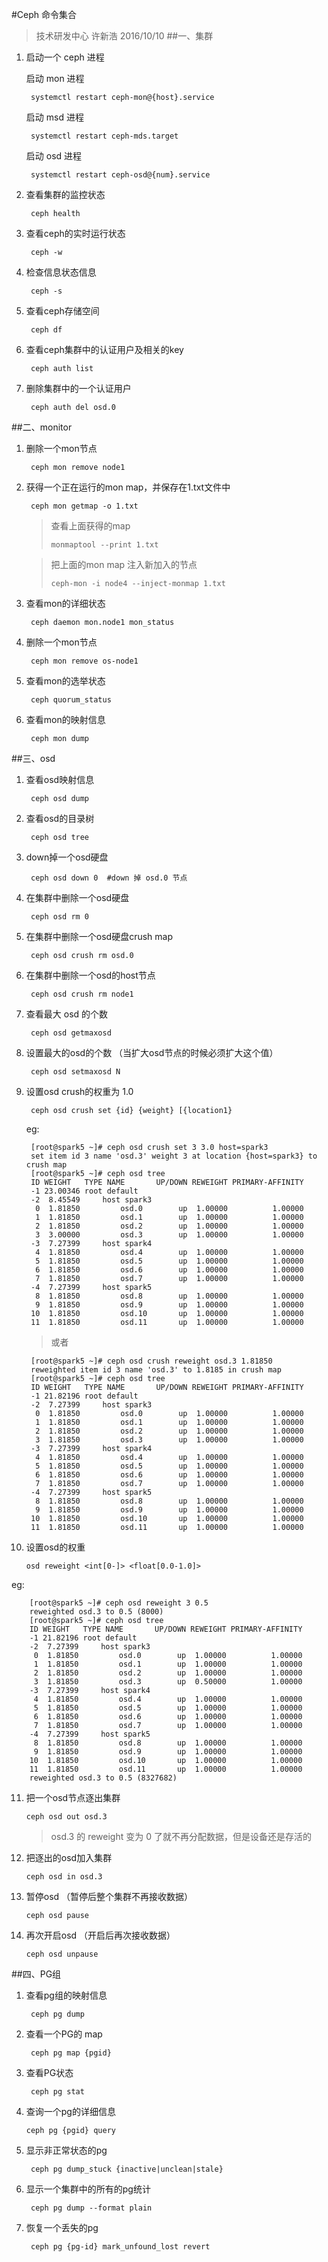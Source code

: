 #Ceph 命令集合
> 技术研发中心 许新浩 2016/10/10
##一、集群
1. 启动一个  ceph  进程
	
	启动 mon 进程

		systemctl restart ceph-mon@{host}.service
	启动 msd 进程

		systemctl restart ceph-mds.target
	启动 osd 进程
	
		systemctl restart ceph-osd@{num}.service
2. 查看集群的监控状态
		
		ceph health

3. 查看ceph的实时运行状态
	
		ceph -w

4. 检查信息状态信息
		
		ceph -s


5. 查看ceph存储空间

		ceph df

6. 查看ceph集群中的认证用户及相关的key

		ceph auth list
7. 删除集群中的一个认证用户
		
		ceph auth del osd.0
##二、monitor

1. 删除一个mon节点

		ceph mon remove node1

2. 获得一个正在运行的mon map，并保存在1.txt文件中

		ceph mon getmap -o 1.txt
	>查看上面获得的map
	>       
	>     monmaptool --print 1.txt

	>把上面的mon map 注入新加入的节点
	>
	>     ceph-mon -i node4 --inject-monmap 1.txt

3. 查看mon的详细状态

		ceph daemon mon.node1 mon_status

4. 删除一个mon节点

		ceph mon remove os-node1
5. 查看mon的选举状态

		ceph quorum_status
6. 查看mon的映射信息

		ceph mon dump
##三、osd

1. 查看osd映射信息

		ceph osd dump

2. 查看osd的目录树

		ceph osd tree

3. down掉一个osd硬盘

		ceph osd down 0  #down 掉 osd.0 节点
4. 在集群中删除一个osd硬盘

		ceph osd rm 0

5. 在集群中删除一个osd硬盘crush map

		ceph osd crush rm osd.0
6. 在集群中删除一个osd的host节点

		ceph osd crush rm node1

7. 查看最大 osd 的个数

		ceph osd getmaxosd

8. 设置最大的osd的个数 （当扩大osd节点的时候必须扩大这个值）

		ceph osd setmaxosd N
9. 设置osd crush的权重为  1.0
	
		ceph osd crush set {id} {weight} [{location1} 
	eg:
	
		[root@spark5 ~]# ceph osd crush set 3 3.0 host=spark3
		set item id 3 name 'osd.3' weight 3 at location {host=spark3} to crush map
		[root@spark5 ~]# ceph osd tree
		ID WEIGHT   TYPE NAME       UP/DOWN REWEIGHT PRIMARY-AFFINITY 
		-1 23.00346 root default                                      
		-2  8.45549     host spark3                                   
		 0  1.81850         osd.0        up  1.00000          1.00000 
		 1  1.81850         osd.1        up  1.00000          1.00000 
		 2  1.81850         osd.2        up  1.00000          1.00000 
		 3  3.00000         osd.3        up  1.00000          1.00000 
		-3  7.27399     host spark4                                   
		 4  1.81850         osd.4        up  1.00000          1.00000 
		 5  1.81850         osd.5        up  1.00000          1.00000 
		 6  1.81850         osd.6        up  1.00000          1.00000 
		 7  1.81850         osd.7        up  1.00000          1.00000 
		-4  7.27399     host spark5                                   
		 8  1.81850         osd.8        up  1.00000          1.00000 
		 9  1.81850         osd.9        up  1.00000          1.00000 
		10  1.81850         osd.10       up  1.00000          1.00000 
		11  1.81850         osd.11       up  1.00000          1.00000


	>或者

		[root@spark5 ~]# ceph osd crush reweight osd.3 1.81850
		reweighted item id 3 name 'osd.3' to 1.8185 in crush map
		[root@spark5 ~]# ceph osd tree
		ID WEIGHT   TYPE NAME       UP/DOWN REWEIGHT PRIMARY-AFFINITY 
		-1 21.82196 root default                                      
		-2  7.27399     host spark3                                   
		 0  1.81850         osd.0        up  1.00000          1.00000 
		 1  1.81850         osd.1        up  1.00000          1.00000 
		 2  1.81850         osd.2        up  1.00000          1.00000 
		 3  1.81850         osd.3        up  1.00000          1.00000 
		-3  7.27399     host spark4                                   
		 4  1.81850         osd.4        up  1.00000          1.00000 
		 5  1.81850         osd.5        up  1.00000          1.00000 
		 6  1.81850         osd.6        up  1.00000          1.00000 
		 7  1.81850         osd.7        up  1.00000          1.00000 
		-4  7.27399     host spark5                                   
		 8  1.81850         osd.8        up  1.00000          1.00000 
		 9  1.81850         osd.9        up  1.00000          1.00000 
		10  1.81850         osd.10       up  1.00000          1.00000 
		11  1.81850         osd.11       up  1.00000          1.00000 

10. 设置osd的权重

		osd reweight <int[0-]> <float[0.0-1.0]>
eg:

		[root@spark5 ~]# ceph osd reweight 3 0.5
		reweighted osd.3 to 0.5 (8000)
		[root@spark5 ~]# ceph osd tree
		ID WEIGHT   TYPE NAME       UP/DOWN REWEIGHT PRIMARY-AFFINITY 
		-1 21.82196 root default                                      
		-2  7.27399     host spark3                                   
		 0  1.81850         osd.0        up  1.00000          1.00000 
		 1  1.81850         osd.1        up  1.00000          1.00000 
		 2  1.81850         osd.2        up  1.00000          1.00000 
		 3  1.81850         osd.3        up  0.50000          1.00000 
		-3  7.27399     host spark4                                   
		 4  1.81850         osd.4        up  1.00000          1.00000 
		 5  1.81850         osd.5        up  1.00000          1.00000 
		 6  1.81850         osd.6        up  1.00000          1.00000 
		 7  1.81850         osd.7        up  1.00000          1.00000 
		-4  7.27399     host spark5                                   
		 8  1.81850         osd.8        up  1.00000          1.00000 
		 9  1.81850         osd.9        up  1.00000          1.00000 
		10  1.81850         osd.10       up  1.00000          1.00000 
		11  1.81850         osd.11       up  1.00000          1.00000 
		reweighted osd.3 to 0.5 (8327682)

11. 把一个osd节点逐出集群
	
		ceph osd out osd.3
	> osd.3 的 reweight 变为 0 了就不再分配数据，但是设备还是存活的

12. 把逐出的osd加入集群

		ceph osd in osd.3

13. 暂停osd （暂停后整个集群不再接收数据）

		ceph osd pause

14. 再次开启osd （开启后再次接收数据）

		ceph osd unpause

##四、PG组
1. 查看pg组的映射信息

		ceph pg dump

2. 查看一个PG的 map

		ceph pg map {pgid}


3. 查看PG状态

		ceph pg stat

4. 查询一个pg的详细信息

	   ceph pg {pgid} query
5. 显示非正常状态的pg

		ceph pg dump_stuck {inactive|unclean|stale}

6. 显示一个集群中的所有的pg统计

		ceph pg dump --format plain
7. 恢复一个丢失的pg

		ceph pg {pg-id} mark_unfound_lost revert

